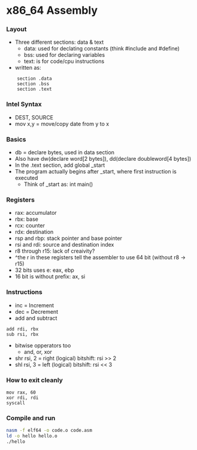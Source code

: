 # x86_64 Assembly

### Layout
* Three different sections: data & text
  * data: used for declating constants (think #include and #define)
  * bss: used for declaring variables
  * text: is for code/cpu instructions
* written as:
```
	section .data
	section .bss
	section .text
```
 
### Intel Syntax
* <instr> DEST, SOURCE
* mov x,y = move/copy date from y to x

### Basics
* db = declare bytes, used in data section
* Also have dw(declare word[2 bytes]), dd(declare doubleword[4 bytes])
* In the .text section, add global _start
* The program actually begins after _start, where first instruction is executed
  * Think of _start as: int main()

### Registers
* rax: accumulator
* rbx: base
* rcx: counter
* rdx: destination
* rsp and rbp: stack pointer and base pointer
* rsi and rdi: source and destination index
* r8 through r15: lack of creaivity?
* ^the r in these registers tell the assembler to use 64 bit (without r8 -> r15)
* 32 bits uses e: eax, ebp
* 16 bit is without prefix: ax, si

### Instructions
* inc = Increment
* dec = Decrement
* add and subtract
```
add rdi, rbx
sub rsi, rbx
```
* bitwise opperators too
  * and, or, xor
* shr rsi, 2 = right (logical) bitshift: rsi >> 2
* shl rsi, 3 = left (logical) bitshift: rsi << 3

### How to exit cleanly
```
mov rax, 60
xor rdi, rdi
syscall
```

### Compile and run
```bash
nasm -f elf64 -o code.o code.asm
ld -o hello hello.o
./hello
```
